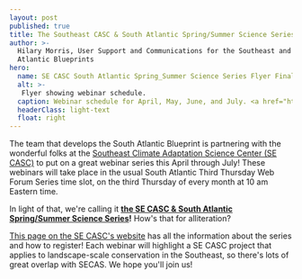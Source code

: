```yaml
---
layout: post
published: true
title: The Southeast CASC & South Atlantic Spring/Summer Science Series
author: >-
  Hilary Morris, User Support and Communications for the Southeast and South
  Atlantic Blueprints
hero:
  name: SE CASC South Atlantic Spring_Summer Science Series Flyer FinalUpdates410.png
  alt: >-
   Flyer showing webinar schedule.
  caption: Webinar schedule for April, May, June, and July. <a href="https://secasc.ncsu.edu/s6series/">Visit the series website for more information</a>.
  headerClass: light-text
  float: right
---
```

The team that develops the South Atlantic Blueprint is partnering with the wonderful folks at the [Southeast Climate Adaptation Science Center (SE CASC)](https://secasc.ncsu.edu/) to put on a great webinar series this April through July! These webinars will take place in the usual South Atlantic Third Thursday Web Forum Series time slot, on the third Thursday of every month at 10 am Eastern time. 

In light of that, we're calling it **[the SE CASC & South Atlantic Spring/Summer Science Series](https://secasc.ncsu.edu/s6series/)!** How's that for alliteration?<!--more-->

[This page on the SE CASC's website](https://secasc.ncsu.edu/s6series/) has all the information about the series and how to register! Each webinar will highlight a SE CASC project that applies to landscape-scale conservation in the Southeast, so there's lots of great overlap with SECAS. We hope you'll join us!
